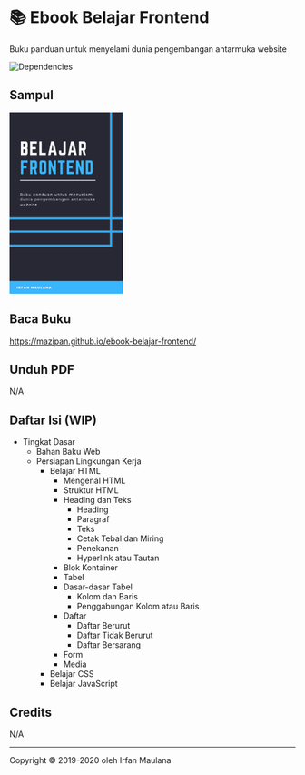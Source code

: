 # 📚 Ebook Belajar Frontend

Buku panduan untuk menyelami dunia pengembangan antarmuka website

![Dependencies](https://img.shields.io/david/mazipan/ebook-belajar-frontend.svg)

## Sampul

<img src="static/img/cover-small.png" title="Ebook Belajar Frontend" width="200" height="auto"/>

## Baca Buku

https://mazipan.github.io/ebook-belajar-frontend/

## Unduh PDF

N/A

## Daftar Isi (WIP)

- Tingkat Dasar
  - Bahan Baku Web
  - Persiapan Lingkungan Kerja
	- Belajar HTML
		- Mengenal HTML
		- Struktur HTML
		- Heading dan Teks
		  - Heading
		  - Paragraf
		  - Teks
		  - Cetak Tebal dan Miring
		  - Penekanan
		  - Hyperlink atau Tautan
		- Blok Kontainer
		- Tabel
		- Dasar-dasar Tabel
		  - Kolom dan Baris
		  - Penggabungan Kolom atau Baris
		- Daftar
		  - Daftar Berurut
		  - Daftar Tidak Berurut
		  - Daftar Bersarang
		- Form
		- Media
	- Belajar CSS
	- Belajar JavaScript

## Credits

N/A

---

Copyright © 2019-2020 oleh Irfan Maulana
